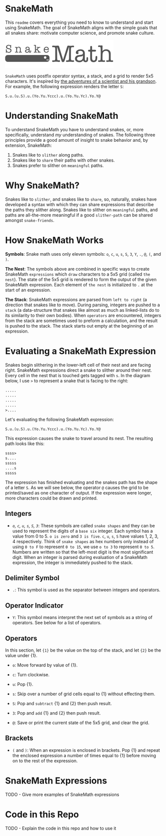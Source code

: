 # SnakeMath

This `readme` covers everything you need to know to understand and start using SnakeMath. The goal of SnakeMath aligns with the simple goals that all snakes share: motivate computer science, and promote snake culture.

![](./logo.png)

`SnakeMath` uses postfix operator syntax, a stack, and a grid to render 5x5 characters. It's inspired by [the adventures of a scientist and his grandson](https://rickandmorty.fandom.com/wiki/Rattlestar_Ricklactica). For example, the following expression renders the letter `S`:

    S.u.(u.S).u.(Yo.Yu.Yccc).u.(Yo.Yu.Yc).Yo.Y@

# Understanding SnakeMath

To understand SnakeMath you have to understand snakes, or, more specifically, understand *my* understanding of snakes. The following three principles provide a good amount of insight to snake behavior and, by extension, SnakeMath:

1. Snakes like to `slither` along paths.
2. Snakes like to `share` their paths with other snakes.
3. Snakes prefer to slither on `meaningful` paths.

# Why SnakeMath?

Snakes like to `slither`, and snakes like to `share`, so, naturally, snakes have developed a syntax with which they can share expressions that describe the paths they slither along. Snakes like to slither on `meaningful` paths, and paths are all-the-more meaningful if a good `slither-path` can be shared amongst `snake-friends`.

# How SnakeMath Works

**Symbols**: Snake math uses only eleven symbols: `o`, `c`, `u`, `s`, `S`, `3`, `Y`, `.`, `@`, `(`, and `)`.

**The Nest**: The symbols above are combined in specific ways to create SnakeMath `expressions` which `draw` characters to a 5x5 grid (called `the nest`). The state of the 5x5 grid is rendered to form the output of the given SnakeMath expression. Each element of `the nest` is initialized to `.` at the start of an expression.

**The Stack**: SnakeMath expressions are parsed from `left to right` (a direction that snakes like to move). During parsing, integers are pushed to a `stack` (a data-structure that snakes like almost as much as linked-lists do to its similarity to their own bodies). When `operators` are encountered, integers from the stack are sometimes used to preform a calculation, and the result is pushed to the stack. The stack starts out empty at the beginning of an expression.

# Evaluating a SnakeMath Expression

Snakes begin slithering in the lower-left cell of their nest and are facing right. SnakeMath expressions direct a snake to slither around their nest. Every cell in the nest that is touched gets tagged with `s`. In the diagram below, I use `>` to represent a snake that is facing to the right:

    .....
    .....
    .....
    .....
    >....

Let's evaluating the following SnakeMath expression:

    S.u.(u.S).u.(Yo.Yu.Yccc).u.(Yo.Yu.Yc).Yo.Y@

This expression causes the snake to travel around its nest. The resulting path looks like this:

    ssss>
    s....
    sssss
    ....s
    sssss

The expression has finished evaluating and the snakes path has the shape of a letter `S`. As we will see below, the operator `@` causes the grid to be printed/saved as one character of output. If the expression were longer, more characters could be drawn and printed.

## Integers

- *`o`, `c`, `u`, `s`, `S`, `3`*: These symbols are called `snake shapes` and they can be used to represent the digits of a `base six` integer. Each symbol has a value from 0 to 5. `o is zero` and `3 is five`. `c`, `u`, `s`, `S` have values 1, 2, 3, 4 respectively. Think of `snake shapes` as hex numbers only instead of using `0 to F` to represent `0 to 15`, we use `o to 3` to represent `0 to 5`. Numbers are written so that the left-most digit is the most significant digit. When an integer is parsed during evaluation of a SnakeMath expression, the integer is immediately pushed to the stack.

## Delimiter Symbol

- `.`: This symbol is used as the separator between integers and operators.

## Operator Indicator

- `Y`: This symbol means interpret the next set of symbols as a string of operators. See below for a list of operators.

## Operators

In this section, let `{1}` be the value on the top of the stack, and let `{2}` be the value under {1}.

- `o`: Move forward by value of {1}.

- `c`: Turn clockwise.

- `u`: Pop {1}.

- `s`: Skip over a number of grid cells equal to {1} without effecting them.

- `S`: Pop and `subtract` {1} and {2} then push result.

- `3`: Pop and `add` {1} and {2} then push result.

- `@`: Save or print the current state of the 5x5 grid, and clear the grid.

## Brackets

- `(` and `)`: When an expression is enclosed in brackets. Pop {1} and repeat the enclosed expression a number of times equal to {1} before moving on to the rest of the expression.

# SnakeMath Expressions

TODO - Give more examples of SnakeMath expressions

# Code in this Repo

TODO - Explain the code in this repo and how to use it

